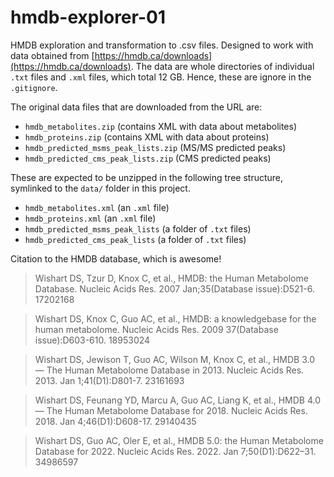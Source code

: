 # hmdb-explorer-01
HMDB exploration and transformation to .csv files. Designed to work with data obtained from [https://hmdb.ca/downloads](https://hmdb.ca/downloads). The data are whole directories of individual `.txt` files and `.xml` files, which total 12 GB. Hence, these are ignore in the `.gitignore`.

The original data files that are downloaded from the URL are:

- `hmdb_metabolites.zip` (contains XML with data about metabolites)
- `hmdb_proteins.zip` (contains XML with data about proteins)
- `hmdb_predicted_msms_peak_lists.zip` (MS/MS predicted peaks)
- `hmdb_predicted_cms_peak_lists.zip` (CMS predicted peaks)

These are expected to be unzipped in the following tree structure, symlinked to the `data/` folder in this project.

- `hmdb_metabolites.xml` (an `.xml` file)
- `hmdb_proteins.xml` (an `.xml` file)
- `hmdb_predicted_msms_peak_lists` (a folder of `.txt` files)
- `hmdb_predicted_cms_peak_lists` (a folder of `.txt` files)

Citation to the HMDB database, which is awesome!

> Wishart DS, Tzur D, Knox C, et al., HMDB: the Human Metabolome Database. Nucleic Acids Res. 2007 Jan;35(Database issue):D521-6. 17202168

> Wishart DS, Knox C, Guo AC, et al., HMDB: a knowledgebase for the human metabolome. Nucleic Acids Res. 2009 37(Database issue):D603-610. 18953024

> Wishart DS, Jewison T, Guo AC, Wilson M, Knox C, et al., HMDB 3.0 — The Human Metabolome Database in 2013. Nucleic Acids Res. 2013. Jan 1;41(D1):D801-7. 23161693

> Wishart DS, Feunang YD, Marcu A, Guo AC, Liang K, et al., HMDB 4.0 — The Human Metabolome Database for 2018. Nucleic Acids Res. 2018. Jan 4;46(D1):D608-17. 29140435

> Wishart DS, Guo AC, Oler E, et al., HMDB 5.0: the Human Metabolome Database for 2022. Nucleic Acids Res. 2022. Jan 7;50(D1):D622–31. 34986597 
